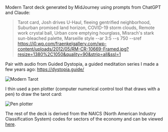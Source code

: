 

Modern Tarot deck generated by MidJourney using prompts from ChatGPT and Claude:

> Tarot card, Josh drives U-Haul, fleeing gentrified neighborhood, Suburban promised land horizon, COVID-19 storm clouds, Remote work crystal ball, Urban core emptying hourglass, Misrach's stark sun-bleached palette, Marseille style --ar 3:5 --s 750 --sref https://i0.wp.com/fraenkelgallery.com/wp-content/uploads/2012/05/RM-CR-10669-Framed.jpg?resize=1380%2C1050&quality=90&strip=all&ssl=1

Pair with audio from Guided Dystopia, a guided meditation series I made a few years ago: https://dystopia.guide/

![Modern Tarot](/images/modern-tarot/jaan_17546_Tarot_card_Josh_drives_U-Haul_fleeing_gentrified_n_bd482e93-a4f6-40a7-b887-aa2548e4997d_0.png)

I thin used a pen plotter (computer numerical control tool that draws with a pen) to draw the tarot card:

![Pen plotter](/images/modern-tarot/pen_plotter_josh_flees_modern_tarot.jpg)

The rest of the deck is derived from the NAICS (North American Industry Classification System) codes for sectors of the economy and can be viewed [here](https://www.dropbox.com/scl/fo/4suf7iqgo6hr7j4dgq6nk/AKPJzxk-f45vOzY4zYILqds?rlkey=0g7gg18x8u65p9hp7y0kmhxga&dl=0).
